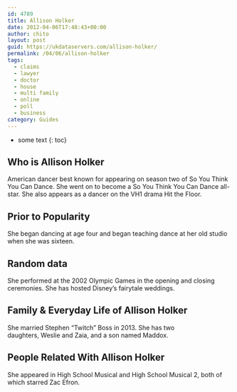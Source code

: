 ```yaml
---
id: 4789
title: Allison Holker
date: 2012-04-06T17:48:43+00:00
author: chito
layout: post
guid: https://ukdataservers.com/allison-holker/
permalink: /04/06/allison-holker
tags:
  - claims
  - lawyer
  - doctor
  - house
  - multi family
  - online
  - poll
  - business
category: Guides
---
```


* some text
{: toc}
          
          
## Who is  Allison Holker
                  
                  
                  
American dancer best known for appearing on season two of So You Think You Can Dance. She went on to become a So You Think You Can Dance all-star. She also appears as a dancer on the VH1 drama Hit the Floor. 
                  
                
                
                
## Prior to Popularity 
                  
                  
                  
She began dancing at age four and began teaching dance at her old studio when she was sixteen. 
                  
                
                
                
## Random data 
                  
                  
                  
She performed at the 2002 Olympic Games in the opening and closing ceremonies. She has hosted Disney&#8217;s fairytale weddings. 
                  
                
                
                
## Family & Everyday Life of Allison Holker
                  
                  
                  
She married Stephen &#8220;Twitch&#8221; Boss in 2013. She has two daughters, Weslie and Zaia, and a son named Maddox.  
                  
                
                
                
## People Related With  Allison Holker
                  
                  
                  
She appeared in High School Musical and High School Musical 2, both of which starred Zac Efron. 
                  
                
              
            
          
          
          
    
    
  

